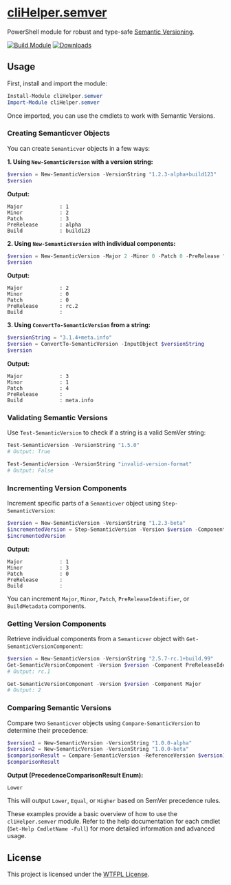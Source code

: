 ﻿# [cliHelper.semver](https://www.powershellgallery.com/packages/cliHelper.semver)

PowerShell module for robust and type-safe [Semantic Versioning](https://github.com/semver/semver).


[![Build Module](https://github.com/chadnpc/cliHelper.semver/actions/workflows/build_module.yaml/badge.svg)](https://github.com/chadnpc/cliHelper.semver/actions/workflows/build_module.yaml)
[![Downloads](https://img.shields.io/powershellgallery/dt/cliHelper.semver.svg?style=flat&logo=powershell&color=blue)](https://www.powershellgallery.com/packages/cliHelper.semver)

## Usage

First, install and import the module:

```PowerShell
Install-Module cliHelper.semver
Import-Module cliHelper.semver
```

Once imported, you can use the cmdlets to work with Semantic Versions.

### Creating Semanticver Objects

You can create `Semanticver` objects in a few ways:

**1. Using `New-SemanticVersion` with a version string:**

```PowerShell
$version = New-SemanticVersion -VersionString "1.2.3-alpha+build123"
$version
```

**Output:**

```
Major            : 1
Minor            : 2
Patch            : 3
PreRelease       : alpha
Build            : build123
```

**2. Using `New-SemanticVersion` with individual components:**

```PowerShell
$version = New-SemanticVersion -Major 2 -Minor 0 -Patch 0 -PreRelease "rc.2"
$version
```

**Output:**

```
Major            : 2
Minor            : 0
Patch            : 0
PreRelease       : rc.2
Build            :
```

**3. Using `ConvertTo-SemanticVersion` from a string:**

```PowerShell
$versionString = "3.1.4+meta.info"
$version = ConvertTo-SemanticVersion -InputObject $versionString
$version
```

**Output:**

```
Major            : 3
Minor            : 1
Patch            : 4
PreRelease       :
Build            : meta.info
```

### Validating Semantic Versions

Use `Test-SemanticVersion` to check if a string is a valid SemVer string:

```PowerShell
Test-SemanticVersion -VersionString "1.5.0"
# Output: True

Test-SemanticVersion -VersionString "invalid-version-format"
# Output: False
```

### Incrementing Version Components

Increment specific parts of a `Semanticver` object using `Step-SemanticVersion`:

```PowerShell
$version = New-SemanticVersion -VersionString "1.2.3-beta"
$incrementedVersion = Step-SemanticVersion -Version $version -Component Minor
$incrementedVersion
```

**Output:**

```
Major            : 1
Minor            : 3
Patch            : 0
PreRelease       :
Build            :
```

You can increment `Major`, `Minor`, `Patch`, `PreReleaseIdentifier`, or `BuildMetadata` components.

### Getting Version Components

Retrieve individual components from a `Semanticver` object with `Get-SemanticVersionComponent`:

```PowerShell
$version = New-SemanticVersion -VersionString "2.5.7-rc.1+build.99"
Get-SemanticVersionComponent -Version $version -Component PreReleaseIdentifier
# Output: rc.1

Get-SemanticVersionComponent -Version $version -Component Major
# Output: 2
```

### Comparing Semantic Versions

Compare two `Semanticver` objects using `Compare-SemanticVersion` to determine their precedence:

```PowerShell
$version1 = New-SemanticVersion -VersionString "1.0.0-alpha"
$version2 = New-SemanticVersion -VersionString "1.0.0-beta"
$comparisonResult = Compare-SemanticVersion -ReferenceVersion $version1 -DifferenceVersion $version2
$comparisonResult
```

**Output (PrecedenceComparisonResult Enum):**

```
Lower
```

This will output `Lower`, `Equal`, or `Higher` based on SemVer precedence rules.

These examples provide a basic overview of how to use the `cliHelper.semver` module.  Refer to the help documentation for each cmdlet (`Get-Help CmdletName -Full`) for more detailed information and advanced usage.

## License

This project is licensed under the [WTFPL License](LICENSE).